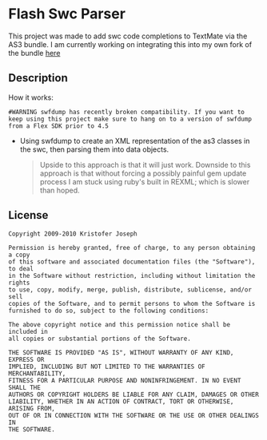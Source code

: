# Flash Swc Parser
This project was made to add swc code completions to TextMate via the AS3 bundle.
I am currently working on integrating this into my own fork of the bundle [here](http://github.com/kristoferjoseph/actionscript3.tmbundle)

## Description

How it works:

    #WARNING swfdump has recently broken compatibility. If you want to keep using this project make sure to hang on to a version of swfdump from a Flex SDK prior to 4.5

*	Using swfdump to create an XML representation of the as3 classes in the swc, then parsing them into data objects.

	>Upside to this approach is that it will just work. Downside to this approach is that without forcing a possibly painful gem update process I am stuck using ruby's built in REXML; which is slower than hoped.


## License

	Copyright 2009-2010 Kristofer Joseph

	Permission is hereby granted, free of charge, to any person obtaining a copy
	of this software and associated documentation files (the "Software"), to deal
	in the Software without restriction, including without limitation the rights
	to use, copy, modify, merge, publish, distribute, sublicense, and/or sell
	copies of the Software, and to permit persons to whom the Software is
	furnished to do so, subject to the following conditions:

	The above copyright notice and this permission notice shall be included in
	all copies or substantial portions of the Software.

	THE SOFTWARE IS PROVIDED "AS IS", WITHOUT WARRANTY OF ANY KIND, EXPRESS OR
	IMPLIED, INCLUDING BUT NOT LIMITED TO THE WARRANTIES OF MERCHANTABILITY,
	FITNESS FOR A PARTICULAR PURPOSE AND NONINFRINGEMENT. IN NO EVENT SHALL THE
	AUTHORS OR COPYRIGHT HOLDERS BE LIABLE FOR ANY CLAIM, DAMAGES OR OTHER
	LIABILITY, WHETHER IN AN ACTION OF CONTRACT, TORT OR OTHERWISE, ARISING FROM,
	OUT OF OR IN CONNECTION WITH THE SOFTWARE OR THE USE OR OTHER DEALINGS IN
	THE SOFTWARE.